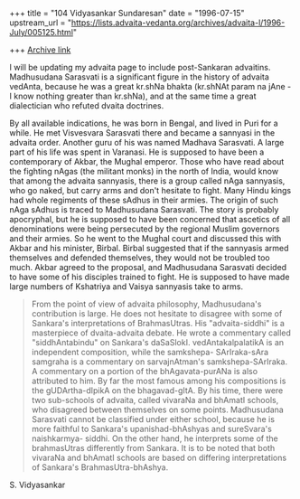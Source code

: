 +++
title = "104 Vidyasankar Sundaresan"
date = "1996-07-15"
upstream_url = "https://lists.advaita-vedanta.org/archives/advaita-l/1996-July/005125.html"

+++
[Archive link](https://lists.advaita-vedanta.org/archives/advaita-l/1996-July/005125.html)

I will be updating my advaita page to include post-Sankaran advaitins.
Madhusudana Sarasvati is a significant figure in the history of advaita
vedAnta, because he was a great kr.shNa bhakta (kr.shNAt param na jAne -
I know nothing greater than kr.shNa), and at the same time a great
dialectician who refuted dvaita doctrines.

By all available indications, he was born in Bengal, and lived in Puri
for a while. He met Visvesvara Sarasvati there and became a sannyasi in
the advaita order. Another guru of his was named Madhava Sarasvati. A
large part of his life was spent in Varanasi. He is supposed to have been
a contemporary of Akbar, the Mughal emperor. Those who have read about the
fighting nAgas (the militant monks) in the north of India, would know that
among the advaita sannyasis, there is a group called nAga sannyasis, who
go naked, but carry arms and don't hesitate to fight. Many Hindu kings
had whole regiments of these sAdhus in their armies. The origin of such
nAga sAdhus is traced to Madhusudana Sarasvati. The story is probably
apocryphal, but he is supposed to have been concerned that ascetics of all
denominations were being persecuted by the regional Muslim governors and
their armies. So he went to the Mughal court and discussed this with Akbar
and his minister, Birbal. Birbal suggested that if the sannyasis armed
themselves and defended themselves, they would not be troubled too much.
Akbar agreed to the proposal, and Madhusudana Sarasvati decided to have
some of his disciples trained to fight. He is supposed to have made large
numbers of Kshatriya and Vaisya sannyasis take to arms.

>From the point of view of advaita philosophy, Madhusudana's contribution
is large. He does not hesitate to disagree with some of Sankara's
 interpretations of BrahmasUtras. His "advaita-siddhi" is a masterpiece of
 dvaita-advaita
debate. He wrote a commentary called "siddhAntabindu" on Sankara's daSaSlokI.
vedAntakalpalatikA is an independent composition, while the samkshepa-
SArIraka-sAra samgraha is a commentary on sarvajnAtman's samkshepa-SArIraka.
A commentary on a portion of the bhAgavata-purANa is also attributed to him.
By far the most famous among his compositions is the gUDArtha-dIpikA on the
bhagavad-gItA. By his time, there were two sub-schools of advaita, called
vivaraNa and bhAmatI schools, who disagreed between themselves on some points.
Madhusudana Sarasvati cannot be classified under either school, because he
is more faithful to Sankara's upanishad-bhAshyas and sureSvara's naishkarmya-
siddhi. On the other hand, he interprets some of the brahmasUtras differently
from Sankara. It is to be noted that both vivaraNa and bhAmatI schools are
based on differing interpretations of Sankara's BrahmasUtra-bhAshya.

S. Vidyasankar

